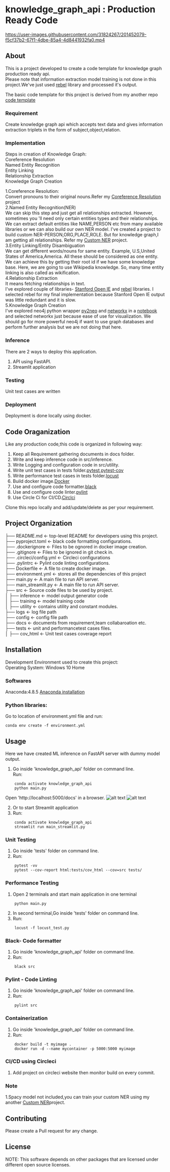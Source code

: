 # knowledge_graph_api : Production Ready Code
 

https://user-images.githubusercontent.com/31824267/201452079-f5cf37b2-67f1-4dbe-85a4-4d8441932fa0.mp4



## About  
This is a project developed to create a code template for knowledge graph production ready api.    
Please note that information extraction model training is not done in this project.We've just used <a href="https://github.com/Babelscape/rebel">rebel</a> library and processed it's output.   


The basic code template for this project is derived from my another repo <a href="https://github.com/sarang0909/Code_Template">code template</a> 


### Requirement

Create knowledge graph api which accepts text data and gives information extraction triplets in the form of subject,object,relation.     
   
### Implementation   
Steps in creation of Knowledge Graph:   
Coreference Resolution    
Named Entity Recognition    
Entity Linking    
Relationship Extraction    
Knowledge Graph Creation    


1.Coreference Resolution:    
Convert pronouns to their original nouns.Refer my <a href="https://github.com/sarang0909/coreference_resolution_api">Coreference Resolution</a> project       
2.Named Entity Recognition(NER)      
We can skip this step and just get all relationships extracted. However, sometimes you 'll need only certain entities types and their relationships. We can extract default entities like NAME,PERSON etc from many available libraries or we can also build our own NER model. I've created a project to build custom NER-PERSON,ORG,PLACE,ROLE. But for knowledge graph,I am getting all relationships.
Refer my <a href="https://github.com/sarang0909/custom_ner_api">Custom NER</a> project.                
3.Entity Linking/Entity Disambiguation      
We can get different words/nouns for same entity. Example, U.S,United States of America,America. All these should be considered as one entity. We can achieve this by getting their root id if we have some knowledge base. Here, we are going to use Wikipedia knowledge. So, many time entity linking is also called as wikification.          
4.Relationship Extraction     
It means fetching relationships in text.     
I've explored couple of libraries- <a href="https://pypi.org/project/stanford-openie/1.0.1/"> Stanford Open IE</a> and <a href="https://github.com/Babelscape/rebel">rebel</a> libraries. 
I selected rebel for my final implementation because Stanford Open IE output was little redundant and it is slow.      
5.Knowledge Graph Creation     
I've explored neo4j python wrapper <a href="https://py2neo.org/2021.1/">py2neo</a> and <a href="https://networkx.org/">networkx</a> in a <a href="https://github.com/sarang0909/knowledge_graph_api/blob/master/src/training/graph_visualization.ipynb">notebook</a> and selected networkx just because ease of use for visualization. We should go for more powerful neo4j if want to use graph databases and perform further analysis but we are not doing that here.      



### Inference   
There are 2 ways to deploy this application.   
1. API using FastAPI.
2. Streamlit application

### Testing     
Unit test cases are written   

### Deployment 
Deployment is done locally using docker.   


## Code Oraganization   
Like any production code,this code is organized in following way:   
1. Keep all Requirement gathering documents in docs folder.       
2. Write and keep inference code in src/inference.   
3. Write Logging and configuration code in src/utility.      
4. Write unit test cases in tests folder.<a href="https://docs.pytest.org/en/7.1.x/">pytest</a>,<a href="https://pytest-cov.readthedocs.io/en/latest/readme.html">pytest-cov</a>    
5. Write performance test cases in tests folder.<a href="https://locust.io/">locust</a>     
6. Build docker image.<a href="https://www.docker.com/">Docker</a>  
7. Use and configure code formatter.<a href="https://black.readthedocs.io/en/stable/">black</a>     
8. Use and configure code linter.<a href="https://pylint.pycqa.org/en/latest/">pylint</a>     
9. Use Circle Ci for CI/CD.<a href="https://circleci.com/developer">Circlci</a>    
 
Clone this repo locally and add/update/delete as per your requirement.   
 
## Project Organization


├── README.md         		<- top-level README for developers using this project.    
├── pyproject.toml         		<- black code formatting configurations.    
├── .dockerignore         		<- Files to be ognored in docker image creation.    
├── .gitignore         		<- Files to be ignored in git check in.    
├── .circleci/config.yml         		<- Circleci configurations       
├── .pylintrc         		<- Pylint code linting configurations.    
├── Dockerfile         		<- A file to create docker image.    
├── environment.yml 	    <- stores all the dependencies of this project    
├── main.py 	    <- A main file to run API server.    
├── main_streamlit.py 	    <- A main file to run API server.  
├── src                     <- Source code files to be used by project.    
│       ├── inference 	        <- model output generator code   
│       ├── training 	        <- model training code  
│       ├── utility	        <- contains utility  and constant modules.   
├── logs                    <- log file path   
├── config                  <- config file path   
├── docs               <- documents from requirement,team collabaroation etc.   
├── tests               <- unit and performancetest cases files.   
│       ├── cov_html 	        <- Unit test cases coverage report    

## Installation
Development Environment used to create this project:  
Operating System: Windows 10 Home  

### Softwares
Anaconda:4.8.5  <a href="https://docs.anaconda.com/anaconda/install/windows/">Anaconda installation</a>   
 

### Python libraries:
Go to location of environment.yml file and run:  
```
conda env create -f environment.yml
```

 

## Usage
Here we have created ML inference on FastAPI server with dummy model output.

1. Go inside 'knowledge_graph_api' folder on command line.  
   Run:
  ``` 
      conda activate knowledge_graph_api  
      python main.py       
  ```
  Open 'http://localhost:5000/docs' in a browser.
![alt text](docs/fastapi_first.jpg?raw=true)
![alt text](docs/fastapi_second.jpg?raw=true)
 
2. Or to start Streamlit application  
5. Run:
  ``` 
      conda activate knowledge_graph_api  
      streamlit run main_streamlit.py 
  ```  






 
### Unit Testing
1. Go inside 'tests' folder on command line.
2. Run:
  ``` 
      pytest -vv 
      pytest --cov-report html:tests/cov_html --cov=src tests/ 
  ```
 
### Performance Testing
1. Open 2 terminals and start main application in one terminal  
  ``` 
      python main.py 
  ```

2. In second terminal,Go inside 'tests' folder on command line.
3. Run:
  ``` 
      locust -f locust_test.py  
  ```

### Black- Code formatter
1. Go inside 'knowledge_graph_api' folder on command line.
2. Run:
  ``` 
      black src 
  ```

### Pylint -  Code Linting
1. Go inside 'knowledge_graph_api' folder on command line.
2. Run:
  ``` 
      pylint src  
  ```

### Containerization
1. Go inside 'knowledge_graph_api' folder on command line.
2. Run:
  ``` 
      docker build -t myimage .  
      docker run -d --name mycontainer -p 5000:5000 myimage         
  ```


### CI/CD using Circleci
1. Add project on circleci website then monitor build on every commit.


### Note   
1.Spacy model not included,you can train your custom NER using my another <a href="https://github.com/sarang0909/custom_ner_api">Custom NER</a>project.    

## Contributing
Please create a Pull request for any change. 

## License


NOTE: This software depends on other packages that are licensed under different open source licenses.

